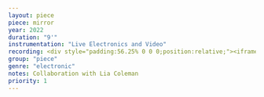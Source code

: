 ```yaml
---
layout: piece
piece: mirror
year: 2022
duration: "9'"
instrumentation: "Live Electronics and Video"
recording: <div style="padding:56.25% 0 0 0;position:relative;"><iframe src="https://player.vimeo.com/video/762363875?h=6cc6db5a94&amp;badge=0&amp;autopause=0&amp;player_id=0&amp;app_id=58479" frameborder="0" allow="autoplay; fullscreen; picture-in-picture" allowfullscreen style="position:absolute;top:0;left:0;width:100%;height:100%;" title="In this place."></iframe></div><script src="https://player.vimeo.com/api/player.js"></script>
group: "piece"
genre: "electronic"
notes: Collaboration with Lia Coleman
priority: 1
---
```

